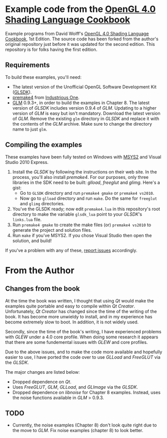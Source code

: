 Example code from the [OpenGL 4.0 Shading Language Cookbook][cookbook]
=========================================================

Example programs from David Wolff's [OpenGL 4.0 Shading Language Cookbook][cookbook], 1st Edition.  The source code has been forked from the author's original repository just before it was updated for the second edition.  This repository is for folks having the first edition.

Requirements
-------------
To build these examples, you'll need:

* The latest version of the Unofficial OpenGL Software Development Kit ([GLSDK][]).
* [premake4][] from [Industrious One][].
* [GLM][] 0.9.3+, in order to build the examples in Chapter 8.  The latest version of _GLSDK_ includes version 0.9.4 of _GLM_.  Updating to a higher version of _GLM_ is easy but isn't mandatory. Download the latest version of _GLM_.  Remove the existing `glm` directory in _GLSDK_ and replace it with the contents of the _GLM_ archive.  Make sure to change the directory name to just `glm`.
  
Compiling the examples
----------------------
These examples have been fully tested on Windows with [MSYS2][] and Visual Studio 2010 Express.

1.  Install the _GLSDK_ by following the instructions on their web site.  In the process, you'll also install _premake4_.  For our purposes, only three libraries in the SDK need to be built: _glload_, _freeglut_ and _glimg_.  Here's a gist:
    +  Go to `GLSDK` directory and run `premake4 gmake` or `premake4 vs2010`.
    +  Now go to `glload` directory and run `make`. Do the same for `freeglut` and `glimg` directories.
2.  You've the GLSDK ready; now edit `premake4.lua` in this repository's root directory to make the variable `glsdk_lua` point to your _GLSDK_'s `links.lua` file.
3.  Run `premake4 gmake` to create the make files (or) `premake4 vs2010` to generate the project and solution files.
4.  Run `make` if you've MSYS2. If you chose Visual Studio then open the solution, and build!

If you've a problem with any of these, [report issues][] accordingly.

From the Author
===============

Changes from the book
------------------------
At the time the book was written, I thought that using _Qt_ would make the examples quite portable and easy to compile within _Qt Creator_.  Unfortunately, _Qt Creator_ has changed since the time of the writing of the book.  It has become more unwieldy to install, and in my experience has become extremely slow to boot. In addition, it is not widely used.

Secondly, since the time of the book's writing, I have experienced problems with _GLEW_ under a 4.0 core profile.  When doing some research it appears that there are some fundemental issues with _GLEW_ and core profiles.

Due to the above issues, and to make the code more available and hopefully easier to use, I have ported the code over to use _GLLoad_ and _FreeGLUT_ via the _GLSDK_.

The major changes are listed below:
* Dropped dependence on _Qt_.
* Uses _FreeGLUT_, _GLM_, _GLLoad_, and _GLImage_ via the _GLSDK_.
* Dropped dependence on _libnoise_ for Chapter 8 examples.  Instead, uses the noise functions available in _GLM_ > 0.9.3.

TODO
----
* Currently, the noise examples (Chapter 8) don't look quite right due to the move to _GLM_.  Fix noise examples (chapter 8) to look better.

[GLM]: http://glm.g-truc.net
[GLSDK]:  http://glsdk.sourceforge.net
[premake4]:  http://premake.github.io/
[Industrious One]: http://industriousone.com/premake
[MSYS2]: http://www.sourceforge.net/p/msys2/wiki/MSYS2%20installation/
[ghcookbook]:  http://github.com/daw42/glslcookbook
[cookbook]: http://www.packtpub.com/opengl-4-0-shading-language-cookbook/book
[report issues]: http://github.com/legends2k/glslcookbook/issues
